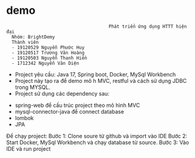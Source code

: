 # demo
                                          Phát triển ứng dụng HTTT hiện đại
      Nhóm: BrightDemy
      Thành viên
      - 19120529 Nguyễn Phước Huy
      - 19120517 Trương Văn Hoàng
      - 19120503 Nguyễn Thanh Hiền
      - 1712342 Nguyễn Văn Diện
      
- Project yêu cầu: Java 17, Spring boot, Docker, MySql Workbench
- Project này tạo ra để demo mô h MVC, restful và cách sử dụng JDBC trong MYSQL.
- Project sử dụng các dependency sau:
+ spring-web để cấu trúc project theo mô hình MVC
+ mysql-connector-java để connect database
+ lombok
+ JPA

Để chạy project:
Bước 1: Clone soure từ github và import vào IDE
Bước 2: Start Docker, MySql Workbench và chạy database từ source.
Bước 3: Vào IDE và run project
